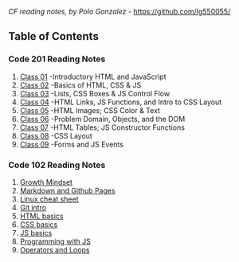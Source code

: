 *CF reading notes, by Polo Gonzalez* - <https://github.com/lg550055/>

## Table of Contents

### Code 201 Reading Notes

1. [Class 01](./201/class-01.md) -Introductory HTML and JavaScript
2. [Class 02](./201/class-02.md) -Basics of HTML, CSS & JS
3. [Class 03](./201/class-03.md) -Lists, CSS Boxes & JS Control Flow
4. [Class 04](./201/class-04.md) -HTML Links, JS Functions, and Intro to CSS Layout
5. [Class 05](./201/class-05.md) -HTML Images; CSS Color & Text
6. [Class 06](./201/class-06.md) -Problem Domain, Objects, and the DOM
7. [Class 07](./201/class-07.md) -HTML Tables; JS Constructor Functions
8. [Class 08](./201/class-08.md) -CSS Layout
9. [Class 09](./201/class-09.md) -Forms and JS Events


### Code 102 Reading Notes

1. [Growth Mindset](./102/growth-mindset.md)
2. [Markdown and Github Pages](./102/markdown.md)
3. [Linux cheat sheet](./102/cheat-sheet.md)
4. [Git intro](./102/git-intro.md)
5. [HTML basics](./102/html-basics.md)
6. [CSS basics](./102/css.md)
7. [JS basics](./102/js.md)
8. [Programming with JS](./102/js2.md)
9. [Operators and Loops](./102/opandloops.md)